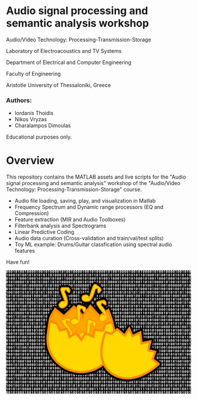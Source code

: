# Audio signal processing and semantic analysis workshop

Audio/Video Technology: Processing-Transmission-Storage

Laboratory of Electroacoustics and TV Systems

Department of Electrical and Computer Engineering

Faculty of Engineering

Aristotle University of Thessaloniki, Greece

### Authors:
- Iordanis Thoidis
- Nikos Vryzas
- Charalampos Dimoulas

Educational purposes only.

# Overview
This repository contains the MATLAB assets and live scripts for the "Audio signal processing and semantic analysis" workshop of the "Audio/Video Technology: Processing-Transmission-Storage" course. 

- Audio file loading, saving, play, and visualization in Matlab
- Frequency Spectrum and Dynamic range processors (EQ and Compression)
- Feature extraction (MIR and Audio Toolboxes)
- Filterbank analysis and Spectrograms
- Linear Predictive Coding
- Audio data curation (Cross-validation and train/val/test splits)
- Toy ML example: Drums/Guitar classfication using spectral audio features

Have fun!

![Alt text](assets/raw%20sound.jpg?raw=true "RawSound")
